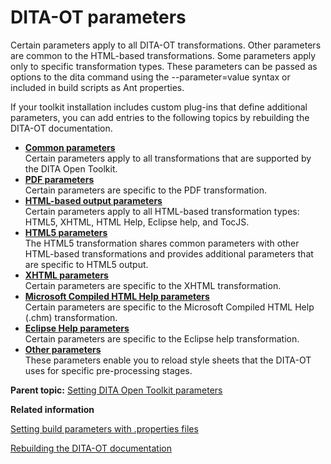# DITA-OT parameters

Certain parameters apply to all DITA-OT transformations. Other parameters are common to the HTML-based transformations. Some parameters apply only to specific transformation types. These parameters can be passed as options to the dita command using the --parameter=value syntax or included in build scripts as Ant properties.

If your toolkit installation includes custom plug-ins that define additional parameters, you can add entries to the following topics by rebuilding the DITA-OT documentation.

-   **[Common parameters](../parameters/parameters-base.md)**  
Certain parameters apply to all transformations that are supported by the DITA Open Toolkit.
-   **[PDF parameters](../parameters/parameters-pdf.md)**  
Certain parameters are specific to the PDF transformation.
-   **[HTML-based output parameters](../parameters/parameters-base-html.md)**  
Certain parameters apply to all HTML-based transformation types: HTML5, XHTML, HTML Help, Eclipse help, and TocJS.
-   **[HTML5 parameters](../parameters/parameters-html5.md)**  
The HTML5 transformation shares common parameters with other HTML-based transformations and provides additional parameters that are specific to HTML5 output.
-   **[XHTML parameters](../parameters/parameters-xhtml.md)**  
Certain parameters are specific to the XHTML transformation.
-   **[Microsoft Compiled HTML Help parameters](../parameters/parameters-htmlhelp.md)**  
Certain parameters are specific to the Microsoft Compiled HTML Help \(.chm\) transformation.
-   **[Eclipse Help parameters](../parameters/parameters-eclipsehelp.md)**  
Certain parameters are specific to the Eclipse help transformation.
-   **[Other parameters](../parameters/parameters-other.md)**  
These parameters enable you to reload style sheets that the DITA-OT uses for specific pre-processing stages.

**Parent topic:** [Setting DITA Open Toolkit parameters](../parameters/index.md)

**Related information**  


[Setting build parameters with .properties files](../topics/using-dita-properties-file.md)

[Rebuilding the DITA-OT documentation](../topics/rebuilding-the-dita-ot-documentation.md)

